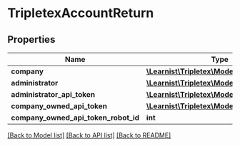 # TripletexAccountReturn

## Properties
Name | Type | Description | Notes
------------ | ------------- | ------------- | -------------
**company** | [**\Learnist\Tripletex\Model\Company**](Company.md) |  | [optional] 
**administrator** | [**\Learnist\Tripletex\Model\Employee**](Employee.md) |  | [optional] 
**administrator_api_token** | [**\Learnist\Tripletex\Model\EmployeeToken**](EmployeeToken.md) |  | [optional] 
**company_owned_api_token** | [**\Learnist\Tripletex\Model\EmployeeToken**](EmployeeToken.md) |  | [optional] 
**company_owned_api_token_robot_id** | **int** |  | [optional] 

[[Back to Model list]](../../README.md#documentation-for-models) [[Back to API list]](../../README.md#documentation-for-api-endpoints) [[Back to README]](../../README.md)

